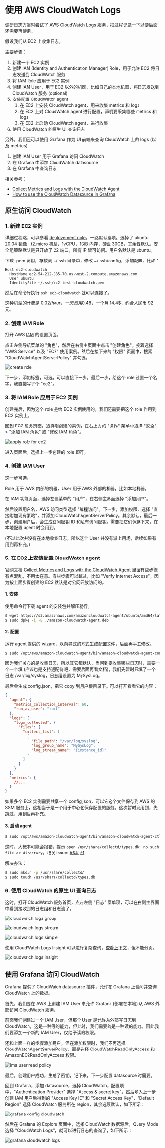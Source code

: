 # 使用 AWS CloudWatch Logs

调研日志方案时尝试了 AWS CloudWatch Logs 服务，把过程记录一下以便后面还需要再使用。

假设我们从 EC2 上收集日志。

主要步骤：

1. 新建一个 EC2 实例
1. 创建 IAM (Identity and Authentication Manager) Role，用于允许 EC2 将日志发送到 CloudWatch 服务
1. 将 IAM Role 应用于 EC2 实例
1. 创建 IAM User，用于 EC2 以外的机器，比如自己的本地机器，将日志发送到 CloudWatch 服务 (optional)
1. 安装配置 CloudWatch agent
   1. 在 EC2 上安装 CloudWatch agent，用来收集 metrics 和 logs
   1. 在 EC2 上对 CloudWatch agent 进行配置，声明要采集哪些 metrics 和 logs
   1. 在 EC2 上启动 CloudWatch agent，进行收集
1. 使用 CloudWatch 的原生 UI 查询日志

另外，我们还可以使用 Grafana 作为 UI 前端来查询 CloudWatch 上的 logs (以及 metrics)

1. 创建 IAM User 用于 Grafana 访问 CloudWatch
1. 在 Grafana 中添加 CloudWatch datasource
1. 在 Grafana 中查询日志

相关参考：

- [Collect Metrics and Logs with the CloudWatch Agent](https://docs.aws.amazon.com/AmazonCloudWatch/latest/monitoring/Install-CloudWatch-Agent.html)
- [How to use the CloudWatch Datasource in Grafana](https://sysadmins.co.za/how-to-use-the-cloudwatch-datasource-in-grafana/)

## 原生访问 CloudWatch

### 1. 新建 EC2 实例

详细过程略，可以参看 [deployement note](./deployement.md)。一路默认选项。选择了 ubuntu 20.04 镜像，t2.micro 机型，1vCPU，1GiB 内存，硬盘 30GB，其余皆默认。安全组策略默认是只开放了 22 端口，所有 IP 皆可访问。用户名默认是 ubuntu。

下载 .pem 密钥，存放到 ~/.ssh 目录中，修改 ~/.ssh/config，添加配置，比如：

```
Host ec2-cloudwatch
  HostName ec2-54-212-185-70.us-west-2.compute.amazonaws.com
  User ubuntu
  IdentityFile ~/.ssh/ec2-test-cloudwatch.pem
```

然后在命令行执行 `ssh ec2-cloudwatch` 就可以连接了。

这种机型的计费是 0.02$/hour，一天费用 0.48$，一个月 14.4$，约合人民币 92 元。

### 2. 创建 IAM Role

打开 AWS [IAM](https://console.aws.amazon.com/iam/) 的设置页面。

点击左侧导航菜单的 "角色"，然后在右侧主页面中点击 "创建角色"。接着选择 "AWS Service" 以及 "EC2" 使用案例。然后在接下来的 "权限" 页面中，搜索 "CloudWatchAgentServerPolicy" 并勾选。

![create role](../art/cloudwatch/create-role.jpg)

下一步，添加标签，可选，可以直接下一步。最后一步，给这个 role 设置一个名字，我直接写了个 "ec2"。

### 3. 将 IAM Role 应用于 EC2 实例

创建完后，因为这个 role 是给 EC2 实例使用的，我们还需要把这个 role 作用到 EC2 实例上。

回到 EC2 服务页面，选择刚创建的实例，在右上方的 "操作" 菜单中选择 "安全" -> "添加 IAM 角色" 或 "修改 IAM 角色"。

![apply role for ec2](../art/cloudwatch/apply-role-for-ec2.jpg)

进入页面后，选择上一步创建的 role 即可。

### 4. 创建 IAM User

这一步可选。

Role 用于 AWS 内部的机器，User 用于 AWS 外部的机器，比如本地机器。

在 IAM 功能页面，选择左侧菜单的 "用户"，在右侧主界面选择 "添加用户"。

然后设置用户名，AWS 访问类型选择 "编程访问"。下一步，添加权限，选择 "直接附加现有策略"，并添加 CloudWatchAgentServerPolicy。其余默认，最后一步，创建用户后，会生成访问密钥 ID 和私有访问密钥。需要把它们保存下来，在本地配置 agent 时会用到。

(不过此次并没有在本地收集日志，所以这个 User 并没有派上用场，后续如果有用到再补充。)

### 5. 在 EC2 上安装配置 CloudWatch agent

官网文档 [Collect Metrics and Logs with the CloudWatch Agent](https://docs.aws.amazon.com/AmazonCloudWatch/latest/monitoring/Install-CloudWatch-Agent.html) 里面有些步骤有点混乱，不用太在意。有些步骤可以跳过，比如 "Verify Internet Access"，因为按上面步骤创建的 EC2 默认是对公网开放访问的。

#### 1. 安装

使用命令行下载 agent 的安装包并解压就行。

```sh
$ wget https://s3.amazonaws.com/amazoncloudwatch-agent/ubuntu/amd64/latest/amazon-cloudwatch-agent.deb
$ sudo dpkg -i -E ./amazon-cloudwatch-agent.deb
```

#### 2. 配置

运行 agent 提供的 wizard，以向导式的方式生成配置文件，后面再手工修改。

```sh
$ sudo /opt/aws/amazon-cloudwatch-agent/bin/amazon-cloudwatch-agent-config-wizard
```

因为我们关心的是收集日志，所以其它都默认，当问到要收集哪些日志时，需要一个一个填 (应该也是支持通配符吧，需要后面再看文档)，我们先暂时只填了一个日志 /var/log/syslog，日志组设置为 MySysLog。

最后会生成 config.json，把它 copy 到用户根目录下。可以打开看看它的内容：

```json
{
  "agent": {
    "metrics_collection_interval": 60,
    "run_as_user": "root"
  },
  "logs": {
    "logs_collected": {
      "files": {
        "collect_list": [
          {
            "file_path": "/var/log/syslog",
            "log_group_name": "MySysLog",
            "log_stream_name": "{instance_id}"
          }
        ]
      }
    }
  },
  "metrics": {
    //...
  }
}
```

如果多个 EC2 实例需要共享一个 config.json，可以它这个文件保存到 AWS 的 SSM 服务上，这相当于是一个用于中心化保存配置的服务。这次暂时没用到，先跳过，用到后再补充。

#### 3. 启动 agent

```sh
$ sudo /opt/aws/amazon-cloudwatch-agent/bin/amazon-cloudwatch-agent-ctl -a fetch-config -m ec2 -s -c file:~/config.json
```

这时，大概率可能会报错，提示 `open /usr/share/collectd/types.db: no such file or directory`。相关 issue: [#54](https://github.com/awsdocs/amazon-cloudwatch-user-guide/issues/54), [#1](https://github.com/awsdocs/amazon-cloudwatch-user-guide/issues/1)

解决办法：

```sh
$ sudo mkdir -p /usr/share/collectd/
$ sudo touch /usr/share/collectd/types.db
```

### 6. 使用 CloudWatch 的原生 UI 查询日志

这时，打开 CloudWatch 服务首页，点击左侧 "日志" 菜单项，可以在右侧主界面中看到接收到的日志组和日志流了。

![cloudwatch logs group](../art/cloudwatch/cloudwatch-logs-group.jpg)

![cloudwatch logs stream](../art/cloudwatch/cloudwatch-logs-stream.jpg)

![cloudwatch logs simple](../art/cloudwatch/cloudwatch-logs-simple.jpg)

使用 CloudWatch Logs Insight 可以进行复杂查询，[查看上下文](https://stackoverflow.com/questions/60515348/how-to-get-additional-lines-of-context-in-a-cloudwatch-insights-query)，但不能分页。

![cloudwatch logs insight](../art/cloudwatch/cloudwatch-logs-insight.jpg)

## 使用 Grafana 访问 CloudWatch

Grafana 提供了 CloudWatch datasource 插件，允许在 Grafana 上访问并查询 CloudWatch 上的数据。

首先，我们要在 AWS 上创建 IAM User 来允许 Grafana (部署在本地) 从 AWS 外部访问 CloudWatch 服务。

前面我们创建过一个 IAM User，但那个 User 是允许从外部写日志到 CloudWatch，这是一种写的能力，但此时，我们需要的是一种读的能力。因此我们要添加一个新的 IAM User，仅给予读的权限。

还和上面一样的步骤添加用户，但在添加权限时，我们不再选择 CloudWatchAgentServerPolicy，而是选择 CloudWatchReadOnlyAccess 和 AmazonEC2ReadOnlyAccess 权限。

![ima user read policy](../art/cloudwatch/iam-user-read-policy.jpg)

最后，创建用户成功，生成了密钥，记下来，下一步配置 datasource 时需要。

回到 Grafana，添加 datasource，选择 CloudWatch，配置项中，"Authentication Provider" 选择 "Access & secret key"，然后填入上一步创建 IAM 用户后得到的 "Access Key ID" 和 "Secret Access Key"，"Default Region" 选择 CloudWatch 服务所在 region，其余选项默认，如下所示：

![grafana config cloudwatch](../art/cloudwatch/grafana-config-cloudwatch.jpg)

然后在 Grafana 的 Explore 页面中，选择 CloudWatch 数据源后，Query Mode 选择 "CloudWatch Logs"，就可以进行日志的查询了，如下所示：

![grafana cloudwatch logs](../art/cloudwatch/grafana-cloudwatch-logs.jpg)
